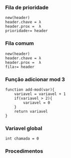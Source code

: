 ### Fila de prioridade
```
new(header)
header.chave = λ
header.prox =  λ
prioridade↑= header
```

### Fila comum
```
new(header)
header.chave = λ
header.prox =  λ
fila↑= header
```

### Função adicionar mod 3
```
function add-mod(var){
    variavel = variavel + 1 
    if(variavel > 2){
        variavel = 0
    }
    return variavel
}
```

### Variavel global
```
int chamada = 0

```
### Procedimentos
```

```